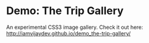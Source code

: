 Demo: The Trip Gallery
======================

An experimental CSS3 image gallery. Check it out here: http://iamvijaydev.github.io/demo_the-trip-gallery/
